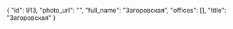 {
    "id": 913,
    "photo_url": "",
    "full_name": "Загоровская",
    "offices": [],
    "title": "Загоровская"
}